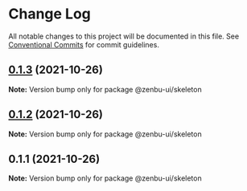 # Change Log

All notable changes to this project will be documented in this file.
See [Conventional Commits](https://conventionalcommits.org) for commit guidelines.

## [0.1.3](https://github.com/KodepandaID/zenbu-ui/compare/@zenbu-ui/skeleton@0.1.2...@zenbu-ui/skeleton@0.1.3) (2021-10-26)

**Note:** Version bump only for package @zenbu-ui/skeleton





## [0.1.2](https://github.com/KodepandaID/zenbu-ui/compare/@zenbu-ui/skeleton@0.1.1...@zenbu-ui/skeleton@0.1.2) (2021-10-26)

**Note:** Version bump only for package @zenbu-ui/skeleton





## 0.1.1 (2021-10-26)

**Note:** Version bump only for package @zenbu-ui/skeleton
